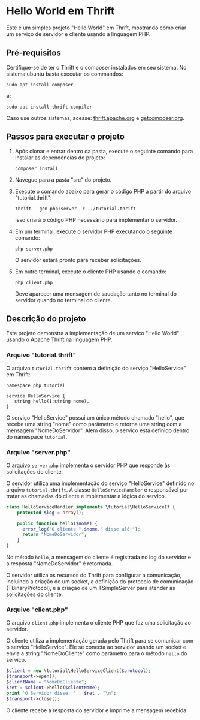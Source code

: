 # Hello World em Thrift

Este é um simples projeto "Hello World" em Thrift, mostrando como criar um serviço de servidor e cliente usando a linguagem PHP.

## Pré-requisitos

Certifique-se de ter o Thrift e o composer instalados em seu sistema.
No sistema ubuntu basta executar os commandos:
```
sudo apt install composer 
```

e:

```
sudo apt install thrift-compiler
```

Caso use outros sistemas, acesse: [thrift.apache.org](https://thrift.apache.org/download) e [getcomposer.org](https://getcomposer.org/). 

## Passos para executar o projeto

1. Após clonar e entrar dentro da pasta, execute o seguinte comando para instalar as dependências do projeto:
   ```
   composer install
   ```
2. Navegue para a pasta "src" do projeto.

3. Execute o comando abaixo para gerar o código PHP a partir do arquivo "tutorial.thrift":

   ```
   thrift --gen php:server -r ../tutorial.thrift
   ```

   Isso criará o código PHP necessário para implementar o servidor.

  
3. Em um terminal, execute o servidor PHP executando o seguinte comando:

   ```
   php server.php
   ```

   O servidor estará pronto para receber solicitações.

4. Em outro terminal, execute o cliente PHP usando o comando:

   ```
   php client.php
   ```

   Deve aparecer uma mensagem de saudação tanto no terminal do servidor quando no terminal do cliente.

## Descrição do projeto

Este projeto demonstra a implementação de um serviço "Hello World" usando o Apache Thrift na linguagem PHP.

### Arquivo "tutorial.thrift"

O arquivo `tutorial.thrift` contém a definição do serviço "HelloService" em Thrift:

```thrift
namespace php tutorial

service HelloService {
   string hello(1:string nome),
}
```

O serviço "HelloService" possui um único método chamado "hello", que recebe uma string "nome" como parâmetro e retorna uma string com a mensagem "NomeDoServidor". Além disso, o serviço está definido dentro do namespace `tutorial`.

### Arquivo "server.php"

O arquivo `server.php` implementa o servidor PHP que responde às solicitações do cliente.

O servidor utiliza uma implementação do serviço "HelloService" definido no arquivo `tutorial.thrift`. A classe `HelloServiceHandler` é responsável por tratar as chamadas do cliente e implementar a lógica do serviço.

```php
class HelloServiceHandler implements \tutorial\HelloServiceIf {
    protected $log = array();

    public function hello($nome) {
      error_log("O cliente ".$nome." disse alô!");
      return "NomeDoServidor";
    }
}
```

No método `hello`, a mensagem do cliente é registrada no log do servidor e a resposta "NomeDoServidor" é retornada.

O servidor utiliza os recursos do Thrift para configurar a comunicação, incluindo a criação de um socket, a definição do protocolo de comunicação (TBinaryProtocol), e a criação de um TSimpleServer para atender às solicitações do cliente.

### Arquivo "client.php"

O arquivo `client.php` implementa o cliente PHP que faz uma solicitação ao servidor.

O cliente utiliza a implementação gerada pelo Thrift para se comunicar com o serviço "HelloService". Ele se conecta ao servidor usando um socket e envia a string "NomeDoCliente" como parâmetro para o método `hello` do serviço.

```php
$client = new \tutorial\HelloServiceClient($protocol);
$transport->open();
$clientName = "NomeDoCliente";
$ret = $client->hello($clientName);
print 'O Servidor disse: ' . $ret . "\n";
$transport->close();
```

O cliente recebe a resposta do servidor e imprime a mensagem recebida.